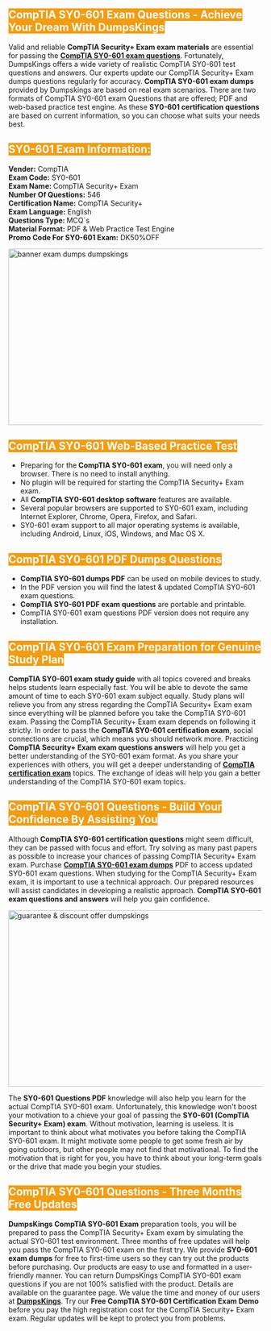 <h2><span style="color:#ffffff"><strong><span style="background-color:#f39c12">CompTIA SY0-601 Exam Questions - Achieve Your Dream With DumpsKings</span></strong></span></h2> <p>Valid and reliable <strong>CompTIA Security+ Exam exam materials</strong> are essential for passing the <u><strong><a href="https://www.dumpskings.com/comptia/sy0-601/dumps-questions">CompTIA SY0-601 exam questions</a></strong></u>. Fortunately, DumpsKings offers a wide variety of realistic CompTIA SY0-601 test questions and answers. Our experts update our CompTIA Security+ Exam dumps questions regularly for accuracy.<strong> CompTIA SY0-601 exam dumps</strong> provided by Dumpskings are based on real exam scenarios. There are two formats of CompTIA SY0-601 exam Questions that are offered; PDF and web-based practice test engine. As these <strong>SY0-601 certification questions</strong> are based on current information, so you can choose what suits your needs best.</p> <h2><span style="color:#ffffff"><strong><span style="background-color:#f39c12">SY0-601 Exam Information:</span></strong></span></h2> <p><strong>Vender:</strong> CompTIA<br /> <strong>Exam Code:</strong> SY0-601<br /> <strong>Exam Name: </strong>CompTIA Security+ Exam<br /> <strong>Number Of Questions:</strong> 546<br /> <strong>Certification Name:</strong> CompTIA Security+<br /> <strong>Exam Language:</strong> English<br /> <strong>Questions Type: </strong>MCQ`s<br /> <strong>Material Format:</strong> PDF & Web Practice Test Engine<br /> <strong>Promo Code For SY0-601 Exam:</strong> DK50%OFF</p> <p><a href="https://www.dumpskings.com/comptia/sy0-601/dumps-questions" rel="no-follow"><img height="350px" width="750px"  alt="banner exam dumps dumpskings" src="https://www.certcollections.com/uploads/content/featuresdumpskings.jpg" /></a></p> <h2><span style="color:#ffffff"><strong><span style="background-color:#f39c12">CompTIA SY0-601 Web-Based Practice Test</span></strong></span></h2> <ul> <li>Preparing for the<strong> CompTIA SY0-601 exam</strong>, you will need only a browser. There is no need to install anything.</li> <li>No plugin will be required for starting the CompTIA Security+ Exam exam.</li> <li>All <strong>CompTIA SY0-601 desktop software</strong> features are available.</li> <li>Several popular browsers are supported to SY0-601 exam, including Internet Explorer, Chrome, Opera, Firefox, and Safari.</li> <li>SY0-601 exam support to all major operating systems is available, including Android, Linux, iOS, Windows, and Mac OS X.</li> </ul> <h2><span style="color:#ffffff"><strong><span style="background-color:#f39c12">CompTIA SY0-601 PDF Dumps Questions</span></strong></span></h2> <ul> <li><strong>CompTIA SY0-601 dumps PDF</strong> can be used on mobile devices to study.</li> <li>In the PDF version you will find the latest & updated CompTIA SY0-601 exam questions.</li> <li><strong>CompTIA SY0-601 PDF exam questions</strong> are portable and printable.</li> <li>CompTIA SY0-601 exam questions PDF version does not require any installation.</li> </ul> <h2><span style="color:#ffffff"><strong><span style="background-color:#f39c12">CompTIA SY0-601 Exam Preparation for Genuine Study Plan</span></strong></span></h2> <p><strong>CompTIA SY0-601 exam study guide</strong> with all topics covered and breaks helps students learn especially fast. You will be able to devote the same amount of time to each SY0-601 exam subject equally. Study plans will relieve you from any stress regarding the CompTIA Security+ Exam exam since everything will be planned before you take the CompTIA SY0-601 exam. Passing the CompTIA Security+ Exam exam depends on following it strictly. In order to pass the <strong>CompTIA SY0-601 certification exam</strong>, social connections are crucial, which means you should network more. Practicing <strong>CompTIA Security+ Exam exam questions answers</strong> will help you get a better understanding of the SY0-601 exam format. As you share your experiences with others, you will get a deeper understanding of <u><strong><a href="https://www.dumpskings.com/comptia/questions">CompTIA certification exam</a></strong></u> topics. The exchange of ideas will help you gain a better understanding of the CompTIA SY0-601 exam topics.</p> <h2><span style="color:#ffffff"><strong><span style="background-color:#f39c12">CompTIA SY0-601 Questions - Build Your Confidence By Assisting You</span></strong></span></h2> <p>Although<strong> CompTIA SY0-601 certification questions</strong> might seem difficult, they can be passed with focus and effort. Try solving as many past papers as possible to increase your chances of passing CompTIA Security+ Exam exam. Purchase <strong><a href="https://www.dumpskings.com/comptia/sy0-601/dumps-questions">CompTIA SY0-601 exam dumps</a></strong> PDF to access updated SY0-601 exam questions. When studying for the CompTIA Security+ Exam exam, it is important to use a technical approach. Our prepared resources will assist candidates in developing a realistic approach. <strong>CompTIA SY0-601 exam questions and answers</strong> will help you gain confidence.</p> <p><a href="https://www.dumpskings.com/comptia/sy0-601/dumps-questions" rel="no-follow"><img height="350px" width="750px"  alt="guarantee & discount offer dumpskings" src="https://www.certcollections.com/uploads/content/discountdumpskings.jpg" /></a></p> <p>The <strong>SY0-601 Questions PDF</strong> knowledge will also help you learn for the actual CompTIA SY0-601 exam. Unfortunately, this knowledge won't boost your motivation to a chieve your goal of passing the <strong>SY0-601 (CompTIA Security+ Exam) exam</strong>. Without motivation, learning is useless. It is important to think about what motivates you before taking the CompTIA SY0-601 exam. It might motivate some people to get some fresh air by going outdoors, but other people may not find that motivational. To find the motivation that is right for you, you have to think about your long-term goals or the drive that made you begin your studies.</p> <h2><span style="color:#ffffff"><strong><span style="background-color:#f39c12">CompTIA SY0-601 Questions - Three Months Free Updates</span></strong></span></h2> <p><strong>DumpsKings CompTIA SY0-601 Exam</strong> preparation tools, you will be prepared to pass the CompTIA Security+ Exam exam by simulating the actual SY0-601 test environment. Three months of free updates will help you pass the CompTIA SY0-601 exam on the first try. We provide <strong>SY0-601 exam dumps</strong> for free to first-time users so they can try out the products before purchasing. Our products are easy to use and formatted in a user-friendly manner. You can return DumpsKings CompTIA SY0-601 exam questions if you are not 100% satisfied with the product. Details are available on the guarantee page. We value the time and money of our users at <u><strong><a href="https://www.dumpskings.com/">DumpsKings</a></strong></u>. Try our <strong>Free CompTIA SY0-601 Certification Exam Demo</strong> before you pay the high registration cost for the CompTIA Security+ Exam exam. Regular updates will be kept to protect you from problems.</p>
